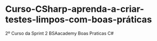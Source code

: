 # Curso-CSharp-aprenda-a-criar-testes-limpos-com-boas-práticas
2º Curso da Sprint 2 BSAacademy Boas Praticas C#
